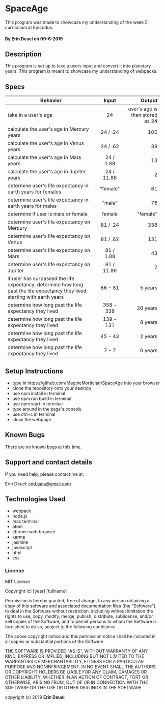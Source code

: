 # SpaceAge

This program was made to showcase my understanding of the week 5 curriculum at Epicodus.

#### By Erin Deuel on 09-6-2019

## Description

This program is set up to take a users input and convert it into planetary years. This program is meant to showcase my understanding of webpacks.


## Specs

| Behavior | Input | Output |
| ------------- |:-------------:| -----:|
| take in a user's age | 24 | user's age is then stored as 24 |
| calculate the user's age in Mercury years | 24 / .24 | 100 |
| calculate the user's age in Venus years | 24 / .62 | 39 |
| calculate the user's age in Mars years | 24 / 1.88 | 13 |
| calculate the user's age in Jupiter years | 24 / 11.86 | 2 |
| determine user's life expectancy in earth years for females | "female" | 81 |
| determine user's life expectancy in earth years for males | "male" | 76 |
| determine if user is male or female | female | "female" |
| determine user's life expectancy on Mercury | 81 / .24 | 338 |
| determine user's life expectancy on Venus | 81 / .62 | 131 |
| determine user's life expectancy on Mars | 81 / 1.88 | 43 |
| determine user's life expectancy on Jupiter | 81 / 11.86 | 7 |
| if user has surpassed the life expectancy, determine how long past the life expectancy they lived starting with earth years | 86 - 81 | 5 years |
| determine how long past the life expectancy they lived | 358 - 338 | 20 years |
| determine how long past the life expectancy they lived | 139 - 131 | 8 years |
| determine how long past the life expectancy they lived | 45 - 43 | 2 years |
| determine how long past the life expectancy they lived | 7 - 7 | 0 years |

## Setup Instructions

* type in https://github.com/MagpieMortician/SpaceAge into your browser
* clone the repository onto your desktop
* use npm install in terminal
* use npm run build in terminal
* use npm start in terminal
* type around in the page's console
* use ctrl+c in terminal
* close the webpage

## Known Bugs

There are no known bugs at this time.

## Support and contact details

If you need help, please contact me at:

Erin Deuel: end.gaia@gmail.com

## Technologies Used

* webpack
* node.js
* mac terminal
* atom
* chrome web browser
* karma
* jasmine
* javascript
* html
* css

### License

MIT License

Copyright (c) [year] [fullname]

Permission is hereby granted, free of charge, to any person obtaining a copy
of this software and associated documentation files (the "Software"), to deal
in the Software without restriction, including without limitation the rights
to use, copy, modify, merge, publish, distribute, sublicense, and/or sell
copies of the Software, and to permit persons to whom the Software is
furnished to do so, subject to the following conditions:

The above copyright notice and this permission notice shall be included in all
copies or substantial portions of the Software.

THE SOFTWARE IS PROVIDED "AS IS", WITHOUT WARRANTY OF ANY KIND, EXPRESS OR
IMPLIED, INCLUDING BUT NOT LIMITED TO THE WARRANTIES OF MERCHANTABILITY,
FITNESS FOR A PARTICULAR PURPOSE AND NONINFRINGEMENT. IN NO EVENT SHALL THE
AUTHORS OR COPYRIGHT HOLDERS BE LIABLE FOR ANY CLAIM, DAMAGES OR OTHER
LIABILITY, WHETHER IN AN ACTION OF CONTRACT, TORT OR OTHERWISE, ARISING FROM,
OUT OF OR IN CONNECTION WITH THE SOFTWARE OR THE USE OR OTHER DEALINGS IN THE
SOFTWARE.

copyright (c) 2019 **Erin Deuel**

